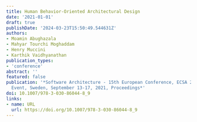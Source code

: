 ```yaml
---
title: Human Behavior-Oriented Architectural Design
date: '2021-01-01'
draft: true
publishDate: '2024-03-23T15:50:49.544631Z'
authors:
- Moamin Abughazala
- Mahyar Tourchi Moghaddam
- Henry Muccini
- Karthik Vaidhyanathan
publication_types:
- 'conference'
abstract: ''
featured: false
publication: '*Software Architecture - 15th European Conference, ECSA 2021, Virtual
  Event, Sweden, September 13-17, 2021, Proceedings*'
doi: 10.1007/978-3-030-86044-8_9
links:
- name: URL
  url: https://doi.org/10.1007/978-3-030-86044-8_9
---
```


